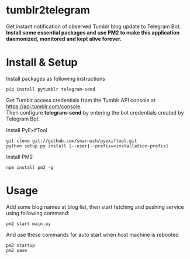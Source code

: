# tumblr2telegram
Get instant notification of observed Tumblr blog update to Telegram Bot.  
**Install some essential packages and use PM2 to make this application daemonized, monitored and kept alive forever.**

# Install & Setup
Install packages as following instructions
``` shell
pip install pytumblr telegram-send
```
Get Tumblr access credentials from the Tumblr API console at https://api.tumblr.com/console.  
Then configure **telegram-send** by entering the bot credentials created by Telegram Bot.

Install PyExifTool
``` shell
git clone git://github.com/smarnach/pyexiftool.git
python setup.py install [--user|--prefix=<installation-prefix]
```
Install PM2
``` shell
npm install pm2 -g 
```

# Usage
Add some blog names at blog list, then start fetching and pushing service using following command:
``` shell
pm2 start main.py
```
And use these commands for auto start when host machine is rebooted
``` shell
pm2 startup
pm2 save
```
